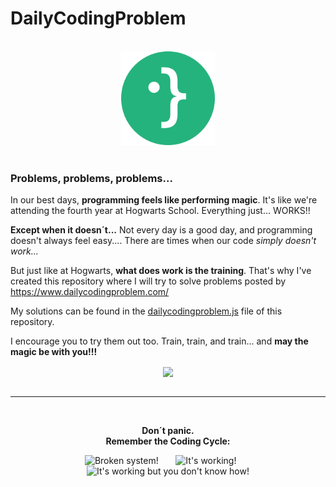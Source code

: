 # DailyCodingProblem

<br>

<div align="center">

<img src="./assets/icon-round.png" alt="imagen" width="150" height="150" />

</div>
<br>

### Problems, problems, problems...

In our best days, **programming feels like performing magic**. It's like we're attending the fourth year at Hogwarts School. Everything just... WORKS!!

**Except when it doesn´t...** Not every day is a good day, and programming doesn't always feel easy.... There are times when our code *simply doesn't work...* 

But just like at Hogwarts, **what does work is the training**. That's why I've created this repository where I will try to solve problems posted by https://www.dailycodingproblem.com/

My solutions can be found in the [dailycodingproblem.js](./dailycodingproblem.js) file of this repository.

I encourage you to try them out too. Train, train, and train... and **may the magic be with you!!!**

<div align="center">
<img src="https://media.giphy.com/media/BJmTtZL4hova8/giphy.gif" align="center">
</div>

<br>

<hr></hr>

<div align="center">

<br>

**Don´t panic. <br> Remember the Coding Cycle:**<br>

<img src="https://raw.githubusercontent.com/Tarikul-Islam-Anik/Animated-Fluent-Emojis/master/Emojis/Smilies/Face%20with%20Spiral%20Eyes.png" width="10%" alt="Broken system!"/>
&nbsp;&nbsp;&nbsp;&nbsp;&nbsp;
<img src="https://raw.githubusercontent.com/Tarikul-Islam-Anik/Animated-Fluent-Emojis/master/Emojis/Smilies/Relieved%20Face.png" width="10%" alt="It's working!"/>
&nbsp;&nbsp;&nbsp;&nbsp;&nbsp;
<img src="https://raw.githubusercontent.com/Tarikul-Islam-Anik/Animated-Fluent-Emojis/master/Emojis/Smilies/Astonished%20Face.png" width="10%" alt="It's working but you don't know how!"/><br>

</div>

